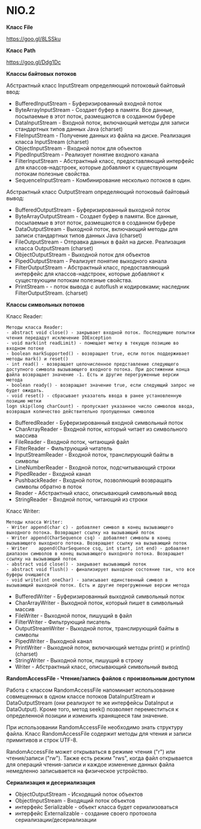 # NIO.2

**Класс File**

https://goo.gl/8LSSku

**Класс Path**

https://goo.gl/Ddg1Dc

**Классы байтовых потоков**

Абстрактный класс InputStream определяющий потоковый байтовый ввод:
- BufferedInputStream - Буферизированный входной поток
- ByteArrayInputStream - Создает буфер в памяти. Все данные, посылаемые в этот поток, размещаются в созданном буфере
- DataInputStream - Входной поток, включающий методы для записи стандартных типов данных Java (charset)
- FileInputStream - Получение данных из файла на диске. Реализация класса InputStream (charset)
- ObjectInputStream - Входной поток для объектов
- PipedInputStream - Реализует понятие входного канала
- FilterInputStream - Абстрактный класс, предоставляющий интерфейс для классов-надстроек, которые добавляют к существующим потокам полезные свойства.
- SequenceInputStream - Комбинирование несколько потоков в один. 

Абстрактный класс OutputStream определяющий потоковый байтовый вывод:
- BufferedOutputStream - Буферизированный выходной поток
- ByteArrayOutputStream - Создает буфер в памяти. Все данные, посылаемые в этот поток, размещаются в созданном буфере
- DataOutputStream - Выходной поток, включающий методы для записи стандартных типов данных Java (charset)
- FileOutputStream - Отправка данных в файл на диске. Реализация класса OutputStream (charset)
- ObjectOutputStream - Выходной поток для объектов
- PipedOutputStream - Реализует понятие выходного канала
- FilterOutputStream - Абстрактный класс, предоставляющий интерфейс для классов-надстроек, которые добавляют к существующим потокам полезные свойства.
- PrintStream - - поток вывода с autoflush и кодировками; наследник FilterOutputStream. (charset)

**Классы символьных потоков**

Класс Reader:
````
Методы класса Reader:
- abstract void close() - закрывает входной поток. Последующие попытки чтения передадут исключение IOException
- void mark(int readLimit) - помещает метку в текущую позицию во входном потоке
- boolean markSupported() - возвращает true, если поток поддерживает методы mark() и reset()
- int read() - возвращает целочисленное представление следующего доступного символа вызывающего входного потока. При достижении конца файла возвращает значение -1. Есть и другие перегруженные версии метода
- boolean ready() - возвращает значение true, если следующий запрос не будет ожидать.
- void reset() - сбрасывает указатель ввода в ранее установленную позицию метки
logn skip(long charCount) - пропускает указанное число символов ввода, возвращая количество действительно пропущенных символов
````
- BufferedReader - Буферизированный входной символьный поток
- CharArrayReader - Входной поток, который читает из символьного массива
- FileReader - Входной поток, читающий файл
- FilterReader - Фильтрующий читатель
- InputStreamReader - Входной поток, транслирующий байты в символы
- LineNumberReader - Входной поток, подсчитывающий строки
- PipedReader - Входной канал
- PushbackReader - Входной поток, позволяющий возвращать символы обратно в поток
- Reader - Абстрактный класс, описывающий символьный ввод
- StringReader - Входной поток, читающий из строки


Класс Writer:
````
Методы класса Writer:
- Writer append(char c) - добавляет символ в конец вызывающего выходного потока. Возвращает ссылку на вызывающий поток
- Writer append(CharSequence csq) - добавляет символы в конец вызывающего выходного потока. Возвращает ссылку на вызывающий поток
- Writer	append(CharSequence csq, int start, int end) - добавляет диапазон символов в конец вызывающего выходного потока. Возвращает ссылку на вызывающий поток
- abstract void close() - закрывает вызывающий поток
- abstract void flush() - финализирует выходное состояние так, что все буферы очищаются
- void write(int oneChar) - записывает единственный символ в вызывающий выходной поток. Есть и другие перегруженные версии метода
````
- BufferedWriter - Буферизированный выходной символьный поток
- CharArrayWriter - Выходной поток, который пишет в символьный массив
- FileWriter - Выходной поток, пишущий в файл
- FilterWriter - Фильтрующий писатель
- OutputStreamWriter - Выходной поток, транслирующий байты в символы
- PipedWriter - Выходной канал
- PrintWriter - Выходной поток, включающий методы print() и println() (charset)
- StringWriter - Выходной поток, пишущий в строку
- Writer - Абстрактный класс, описывающий символьный вывод

**RandomAccessFile - Чтение/запись файлов с произвольным доступом**

Работа с классом RandomAccessFile напоминает использование совмещенных в одном классе потоков DataInputStream и DataOutputStream (они реализуют те же интерфейсы DataInput и DataOutput). Кроме того, метод seek() позволяет переместиться к определенной позиции и изменить хранящееся там значение.

При использовании RandomAccessFile необходимо знать структуру файла. Класс RandomAccessFile содержит методы для чтения и записи примитивов и строк UTF-8.

RandomAccessFile может открываться в режиме чтения ("r") или чтения/записи ("rw"). Также есть режим "rws", когда файл открывается для операций чтения-записи и каждое изменение данных файла немедленно записывается на физическое устройство. 

**Сериализация и десериализация**
- ObjectOutputStream - Исходящий поток объектов
- ObjectInputStream - Входящий поток объектов
- интерфейс Serializable - объект класса будет сериализоваться
- интерфейс Externalizable - создание своего протокола сериализации/десериализации

